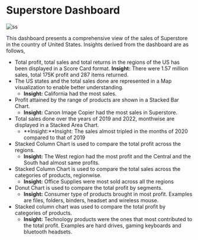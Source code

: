 # Superstore Dashboard

  ![ss](https://github.com/subhi098/Superstore-Dashboard/assets/159947771/16dc190e-a7d6-4e9f-8b19-97e3330ca920)

This dashboard presents a comprehensive view of the sales of Superstore in the country of United States. Insights derived from the dashboard are as follows,
  - Total profit, total sales and total returns in the regions of the US has been displayed in a Score Card format.
**Insight:** There were 1.57 million sales, total 175K profit and 287 items returned.
  - The US states and the total sales done are represented in a Map visualization to enable better understanding.
    - **Insight:** California had the most sales.
  - Profit attained by the range of products are shown in a Stacked Bar Chart.
    - **Insight:** Canon Image Copier had the most sales in Superstore.
  - Total sales done over the years of 2019 and 2022, monthwise are displayed in a Stacked Area Chart.
    - **Insight:**Insight: The sales almost tripled in the months of 2020 compared to that of 2019
  - Stacked Column Chart is used to compare the total profit across the regions.
    - **Insight:** The West region had the most profit and the Central and the South had almost same profits.
  - Stacked Column Chart is used to compare the total sales across the categories of products, regionwise.
    - **Insight:** Office Supplies were most sold across all the regions
  - Donut Chart is used to compare the total profit by segments.
    - **Insight:** Consumer type of products brought in most profit. Examples are files, folders, binders, headset and wireless mouse.
  - Stacked column chart was used to compare the total profit by categories of products.
    - **Insight:** Technology products were the ones that most contributed to the total profit. Examples are hard drives, gaming keyboards and bluetooth headsets.
